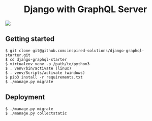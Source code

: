 <h1 align="center"><strong>Django with GraphQL Server</strong></h1>

![](https://cdn-images-1.medium.com/max/1600/1*jLrvxW83rre-25Nrhk-tww.png)

## Getting started
```
$ git clone git@github.com:inspired-solutions/django-graphql-starter.git
$ cd django-graphql-starter
$ virtualenv venv -p /path/to/python3
$ . venv/bin/activate (linux)
$ . venv/Scripts/activate (windows)
$ pip3 install -r requirements.txt
$ ./manage.py migrate
```

## Deployment
```
$ ./manage.py migrate
$ ./manage.py collectstatic
```
